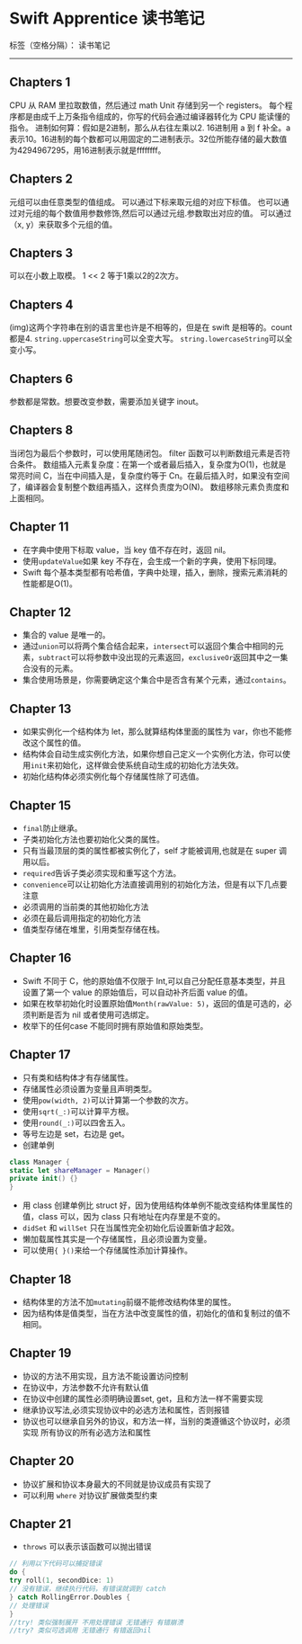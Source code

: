 ﻿# Swift Apprentice 读书笔记

标签（空格分隔）： 读书笔记

---


## Chapters 1
CPU 从 RAM 里拉取数值，然后通过 math Unit 存储到另一个 registers。
每个程序都是由成千上万条指令组成的，你写的代码会通过编译器转化为 CPU 能读懂的指令。
进制如何算：假如是2进制，那么从右往左乘以2.
16进制用 a 到 f 补全。a 表示10。16进制的每个数都可以用固定的二进制表示。32位所能存储的最大数值为4294967295，用16进制表示就是ffffffff。
## Chapters 2
元组可以由任意类型的值组成。
可以通过下标来取元组的对应下标值。
也可以通过对元组的每个数值用参数修饰,然后可以通过元组.参数取出对应的值。
可以通过（x, y）来获取多个元组的值。
## Chapters 3
可以在小数上取模。
1 << 2 等于1乘以2的2次方。
## Chapters 4
(img)这两个字符串在别的语言里也许是不相等的，但是在 swift 是相等的。count 都是4.
`string.uppercaseString`可以全变大写。
`string.lowercaseString`可以全变小写。
## Chapters 6
参数都是常数。想要改变参数，需要添加关键字 inout。
## Chapters 8
当闭包为最后个参数时，可以使用尾随闭包。
filter 函数可以判断数组元素是否符合条件。
数组插入元素复杂度：在第一个或者最后插入，复杂度为O(1)，也就是常亮时间 C，当在中间插入是，复杂度约等于 Cn。在最后插入时，如果没有空间了，编译器会复制整个数组再插入，这样负责度为O(N)。
数组移除元素负责度和上面相同。
## Chapter 11
- 在字典中使用下标取 value，当 key 值不存在时，返回 nil。
- 使用`updateValue`如果 key 不存在，会生成一个新的字典，使用下标同理。
- Swift 每个基本类型都有哈希值，字典中处理，插入，删除，搜索元素消耗的性能都是O(1)。
## Chapter 12
- 集合的 value 是唯一的。
- 通过`union`可以将两个集合结合起来，`intersect`可以返回个集合中相同的元素，`subtract`可以将参数中没出现的元素返回，`exclusiveOr`返回其中之一集合没有的元素。
- 集合使用场景是，你需要确定这个集合中是否含有某个元素，通过`contains`。
## Chapter 13
- 如果实例化一个结构体为 let，那么就算结构体里面的属性为 var，你也不能修改这个属性的值。
- 结构体会自动生成实例化方法，如果你想自己定义一个实例化方法，你可以使用`init`来初始化，这样做会使系统自动生成的初始化方法失效。
- 初始化结构体必须实例化每个存储属性除了可选值。
## Chapter 15
- `final`防止继承。
- 子类初始化方法也要初始化父类的属性。
- 只有当最顶层的类的属性都被实例化了，self 才能被调用,也就是在 super 调用以后。
- `required`告诉子类必须实现和重写这个方法。
- `convenience`可以让初始化方法直接调用别的初始化方法，但是有以下几点要注意
- 必须调用的当前类的其他初始化方法
- 必须在最后调用指定的初始化方法
- 值类型存储在堆里，引用类型存储在栈。
## Chapter 16
- Swift 不同于 C，他的原始值不仅限于 Int,可以自己分配任意基本类型，并且设置了第一个 value 的原始值后，可以自动补齐后面 value 的值。
- 如果在枚举初始化时设置原始值`Month(rawValue: 5)`，返回的值是可选的，必须判断是否为 nil 或者使用可选绑定。
- 枚举下的任何case 不能同时拥有原始值和原始类型。
## Chapter 17
- 只有类和结构体才有存储属性。
- 存储属性必须设置为变量且声明类型。
- 使用`pow(width, 2)`可以计算第一个参数的次方。
- 使用`sqrt(_:)`可以计算平方根。
- 使用`round(_:)`可以四舍五入。
- 等号左边是 set，右边是 get。
- 创建单例
```swift
class Manager {
static let shareManager = Manager()
private init() {}
}
```
- 用 class 创建单例比 struct 好，因为使用结构体单例不能改变结构体里属性的值，class 可以，因为 class 只有地址在内存里是不变的。
- `didSet` 和 `willSet` 只在当属性完全初始化后设置新值才起效。
- 懒加载属性其实是一个存储属性，且必须设置为变量。
- 可以使用`{ }()`来给一个存储属性添加计算操作。
## Chapter 18
- 结构体里的方法不加`mutating`前缀不能修改结构体里的属性。
- 因为结构体是值类型，当在方法中改变属性的值，初始化的值和复制过的值不相同。
## Chapter 19
- 协议的方法不用实现，且方法不能设置访问控制
- 在协议中，方法参数不允许有默认值
- 在协议中创建的属性必须明确设置set, get，且和方法一样不需要实现
- 继承协议写法,必须实现协议中的必选方法和属性，否则报错
- 协议也可以继承自另外的协议，和方法一样，当别的类遵循这个协议时，必须实现 所有协议的所有必选方法和属性
## Chapter 20
- 协议扩展和协议本身最大的不同就是协议成员有实现了
- 可以利用 `where` 对协议扩展做类型约束
## Chapter 21
- `throws` 可以表示该函数可以抛出错误
```swift
// 利用以下代码可以捕捉错误
do {
try roll(1, secondDice: 1)
// 没有错误，继续执行代码，有错误就调到 catch
} catch RollingError.Doubles {
// 处理错误
}
//try! 类似强制展开 不用处理错误 无错通行 有错崩溃
//try? 类似可选调用 无错通行 有错返回nil
```

